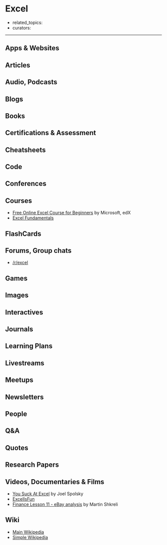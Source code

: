 # Excel

- related_topics:
- curators:

------

## Apps & Websites

## Articles

## Audio, Podcasts

## Blogs

## Books

## Certifications & Assessment

## Cheatsheets

## Code

## Conferences

## Courses

- [Free Online Excel Course for Beginners](https://learn.edx.org/spreadsheets/) by Microsoft, edX
- [Excel Fundamentals](https://www.edx.org/professional-certificate/microsoft-excel-fundamentals)

## FlashCards

## Forums, Group chats

- [/r/excel](https://www.reddit.com/r/excel/)

## Games

## Images

## Interactives

## Journals

## Learning Plans

## Livestreams

## Meetups

## Newsletters

## People

## Q&A

## Quotes

## Research Papers

## Videos, Documentaries & Films

- [You Suck At Excel](https://www.youtube.com/watch?v=0nbkaYsR94c) by Joel Spolsky
- [ExcelIsFun](https://www.youtube.com/user/ExcelIsFun)
- [Finance Lesson 11 - eBay analysis](https://www.youtube.com/watch?v=jFSf5YhYQbw) by Martin Shkreli

## Wiki

- [Main Wikipedia]()
- [Simple Wikipedia]()

